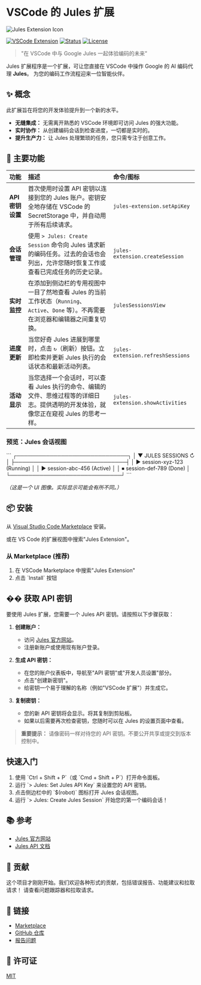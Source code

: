 # VSCode 的 Jules 扩展

![Jules Extension Icon](../jules-extension/icon.png)

[![VSCode Extension](https://img.shields.io/badge/VSCode-Extension-blue.svg)](https://marketplace.visualstudio.com/items?itemName=YOUR_PUBLISHER.jules-extension)
[![Status](https://img.shields.io/badge/status-development-yellow.svg)](#)
[![License](https://img.shields.io/badge/license-MIT-green.svg)](LICENSE)

> "在 VSCode 中与 Google Jules 一起体验编码的未来"

Jules 扩展程序是一个扩展，可让您直接在 VSCode 中操作 Google 的 AI 编码代理 **Jules**。
为您的编码工作流程迎来一位智能伙伴。

## ✨ 概念

此扩展旨在将您的开发体验提升到一个新的水平。

- **无缝集成：** 无需离开熟悉的 VSCode 环境即可访问 Jules 的强大功能。
- **实时协作：** 从创建编码会话到检查进度，一切都是实时的。
- **提升生产力：** 让 Jules 处理繁琐的任务，您只需专注于创意工作。

## 🚀 主要功能

| 功能             | 描述                                                                                                                                    | 命令/图标                         |
| :--------------- | :-------------------------------------------------------------------------------------------------------------------------------------- | :-------------------------------- |
| **API 密钥设置** | 首次使用时设置 API 密钥以连接到您的 Jules 账户。密钥安全地存储在 VSCode 的 SecretStorage 中，并自动用于所有后续请求。                   | `jules-extension.setApiKey`       |
| **会话管理**     | 使用 `> Jules: Create Session` 命令向 Jules 请求新的编码任务。过去的会话也会列出，允许您随时恢复工作或查看已完成任务的历史记录。        | `jules-extension.createSession`   |
| **实时监控**     | 在添加到侧边栏的专用视图中一目了然地查看 Jules 的当前工作状态（`Running`、`Active`、`Done` 等）。不再需要在浏览器和编辑器之间重复切换。 | `julesSessionsView`               |
| **进度更新**     | 当您好奇 Jules 进展到哪里时，点击 `↻`（刷新）按钮。立即检索并更新 Jules 执行的会话状态和最新活动列表。                                  | `jules-extension.refreshSessions` |
| **活动显示**     | 当您选择一个会话时，可以查看 Jules 执行的命令、编辑的文件、思维过程等的详细日志。提供透明的开发体验，就像您正在窥视 Jules 的思考一样。  | `jules-extension.showActivities`  |

### 预览：Jules 会话视图

\`\`\`
┌──────────────────────────────┐
│ ▼ JULES SESSIONS ↻ │
├──────────────────────────────┤
│ ▶ session-xyz-123 (Running) │
│ ▶ session-abc-456 (Active) │
│ ⏹ session-def-789 (Done) │
└──────────────────────────────┘
\`\`\`

_（这是一个 UI 图像。实际显示可能会有所不同。）_

## 📦 安装

从 [Visual Studio Code Marketplace](https://marketplace.visualstudio.com/items?itemName=HirokiMukai.jules-extension) 安装。

或在 VS Code 的扩展视图中搜索"Jules Extension"。

### 从 Marketplace (推荐)

1.  在 VSCode Marketplace 中搜索"Jules Extension"
2.  点击 \`Install\` 按钮

## �� 获取 API 密钥

要使用 Jules 扩展，您需要一个 Jules API 密钥。请按照以下步骤获取：

1.  **创建账户：**

    - 访问 [Jules 官方网站](https://jules.google/docs)。
    - 注册新账户或使用现有账户登录。

2.  **生成 API 密钥：**

    - 在您的账户仪表板中，导航至"API 密钥"或"开发人员设置"部分。
    - 点击"创建新密钥"。
    - 给密钥一个易于理解的名称（例如"VSCode 扩展"）并生成它。

3.  **复制密钥：**
    - 您的新 API 密钥将会显示。将其复制到剪贴板。
    - 如果以后需要再次检查密钥，您随时可以在 Jules 的设置页面中查看。

> **重要提示：** 请像密码一样对待您的 API 密钥。不要公开共享或提交到版本控制中。

## 快速入门

1.  使用 \`Ctrl + Shift + P\`（或 \`Cmd + Shift + P\`）打开命令面板。
2.  运行 \`> Jules: Set Jules API Key\` 来设置您的 API 密钥。
3.  点击侧边栏中的 \`$(robot)\` 图标打开 Jules 会话视图。
4.  运行 \`> Jules: Create Jules Session\` 开始您的第一个编码会话！

## 📚 参考

- [Jules 官方网站](https://jules.google/docs)
- [Jules API 文档](https://developers.google.com/jules/api)

## 🤝 贡献

这个项目才刚刚开始。我们欢迎各种形式的贡献，包括错误报告、功能建议和拉取请求！
请查看问题跟踪器和拉取请求。

## 🔗 链接

- [Marketplace](https://marketplace.visualstudio.com/items?itemName=HirokiMukai.jules-extension)
- [GitHub 仓库](https://github.com/is0692vs/jules-extension.git)
- [报告问题](https://github.com/is0692vs/jules-extension/issues)

## 📝 许可证

[MIT](../../LICENSE)
